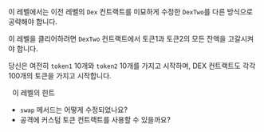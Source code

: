 이 레벨에서는 이전 레벨의 `Dex` 컨트랙트를 미묘하게 수정한 `DexTwo`를 다른 방식으로 공략해야 합니다.

이 레벨을 클리어하려면 `DexTwo` 컨트랙트에서 토큰1과 토큰2의 모든 잔액을 고갈시켜야 합니다.

당신은 여전히 `token1` 10개와 `token2` 10개를 가지고 시작하며, DEX 컨트랙트도 각각 100개의 토큰을 가지고 시작합니다.

&nbsp;
이 레벨의 힌트

- `swap` 메서드는 어떻게 수정되었나요?
- 공격에 커스텀 토큰 컨트랙트를 사용할 수 있을까요?

